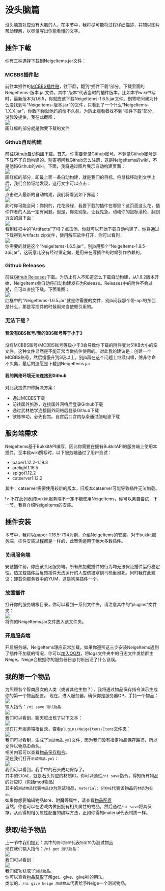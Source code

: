 # 没头脑篇

没头脑篇对应没有大脑的人，在本节中，我将尽可能将过程详细描述，并辅以图片帮助理解，以尽量写出你能看懂的文字。

## 插件下载

你有三种选择下载到NeigeItems.jar文件：

### MCBBS插件贴

前往本插件的[MCBBS插件贴](https://www.mcbbs.net/thread-1364195-1-1.html)，往下翻，翻到“插件下载”部分，下载里面的NeigeItems-版本.jar文件。其中“版本”代表当时的插件版本。比如本节wiki书写时，最新版本为1.6.5，你就应该下载NeigeItems-1.6.5.jar文件。别寄吧问我为什么没找到叫“NeigeItems-版本.jar”的文件，只看到了一个什么“NeigeItems-1.X.X.jar”，你敢问你就他妈的命不久矣。为防止观看者找不到“插件下载”部分，说我没提供，我在此截图：
<br />![](_images/MCBBS-插件下载.png)
<br />画红框的部分就是你要下载的文件

### Github自动构建

前往[Github自动构建](https://github.com/Neige7/NeigeItems-Kotlin/actions)下载。首先，你需要登录Github账号。不登录Github账号是下载不了自动构建的。别寄吧问我Github怎么注册，这是NeigeItems的wiki，不是他妈Github的wiki。下面，我将通过图片展示自动构建页面：
<br />![](_images/Github-自动构建页面.png)
<br />画红框的部分，即最上面一条自动构建，就是我们的目标。将鼠标移动到文字上后，我们会惊讶地发现，这行文字可以点击：
<br />![](_images/Github-点击自动构建.png)
<br />点击进入最新的自动构建，我们将看到如下界面：
<br />![](_images/Github-最新自动构建.png)
<br />此时你可能会问：你妈的，花花绿绿，我要下载的插件在哪里？这页面这么花，插件作者的人品一定有问题。但是，你先别急，让我先急。动动你的鼠标滚轮，翻到页面的最下面：
<br />![](_images/Github-下载自动构建.png)
<br />看到红框中的“Artifacts”了吗？点击他，你就可以开始下载自动构建了。你将通过下载得到Artifacts.zip文件，使用解压软件打开，你可以看到：
<br />![](_images/Github-解压自动构建.png)
<br />你需要的就是这个“NeigeItems-1.6.5.jar”。别jb用那个“NeigeItems-1.6.5-api.jar”，这玩意儿没有经过重定向，是用来在写插件的时候引作依赖的。

### Github Releases

前往[Github Releases](https://github.com/Neige7/NeigeItems-Kotlin/releases)下载。为防止有人不知道怎么下载自动构建，从1.6.2版本开始，NeigeItems会自动将自动构建发布为Release。Releases中的附件不会过期，且可以直接下载。下面看图：
<br />![](_images/Github-下载Release.png)
<br />红框中的“NeigeItems-1.6.5.jar”就是你需要的文件，别jb问我那个带-api的东西是什么，那是写插件的时候用来当依赖引用的。

### 无法下载？

#### 我没有BBS账号/我的BBS账号等于小于3

没有MCBBS账号/MCBBS账号等级小于3会导致你下载的附件变为51KB大小的空文件，这种文件显然是不能正常当做插件使用的。对此我的建议是：创建一个MCBBS账号，然后慢慢升到3级以上。别jb再在这个问题上继续纠缠，除非你命不久矣，最后的遗愿是下载到NeigeItems.jar

#### 我的网络环境无法连接到Github

对此我提供四种解决方案：
* 通过MCBBS下载
* 前往国外旅游，连接国外网络后登录Github下载
* 通过武林绝学连接国外网络后登录Github下载
* 欲练神功，必先自宫。自宫后口含内存条通过脑电波下载

## 服务端需求

NeigeItems基于BukkitAPI编写，因此你需要在拥有BukkitAPI的服务端上使用本插件。至本段wiki撰写时，以下服务端通过了用户测试：
* paper1.12.2-1.19.3
* arclight1.16.5
* spigot1.12.2
* catserver1.12.2

其中：catserver需要使用较新的版本，旧版本catserver可能导致插件无法加载。

!> 不在此列表的bukkit服务端不一定不能使用NeigeItems，你可以亲自尝试，下一节，我将介绍NeigeItems的安装。

## 插件安装

本节中，我将以paper-1.16.5-794为例，介绍NeigeItems的安装。对于bukkit服务端，插件安装过程都是一样的，此案例适用于绝大多数插件。

### 关闭服务端

安装插件前，你应该关闭服务端。所有热加载插件的行为均无法保证插件运行稳定性。热加载插件后反馈插件无法运行的人应该被塞到马桶里溺死。同时我在此建议：卸载你服务器中的YUM，这是狗屎插件一个。

### 放置插件

打开你的服务端根目录，你可以看到一系列文件夹，请注意其中的“plugins”文件夹：
<br />![](_images/plugins文件夹.png)
<br />将你的NeigeItems.jar文件放入该文件夹。

### 开启服务端

开启服务端，NeigeItems理应正常加载。如果你遵照这三步安装NeigeItems遇到了插件不加载的情况，你可以[加入QQ群](https://jq.qq.com/?_wv=1027&k=Af21TU4j)，将logs文件夹中的日志文件发给群主Neige。Neige会根据你的服务器日志判断出现了什么错误。

## 我的第一个物品

为照顾各个智商层次的人类（或者其他生物？），我将通过物品保存指令演示生成你的第一个物品配置。
现在，进入服务器，确保你是服务器OP，手持一个物品：
<br />![](_images/手持物品.png)
<br />输入指令：`/ni save 测试物品`
<br />![](_images/保存物品.png)
<br />我们可以看到，聊天框出现了以下文本：
<br />![](_images/保存成功.png)
<br />现在打开服务端根目录，查看`plugins/NeigeItems/Items`文件夹：
<br />![](_images/物品文件.png)
<br />我们可以看到，生成了`测试物品.yml`文件，因为我们没有指定物品保存路径，所以文件以物品ID命名。
<br />相关内容可以查看[物品保存指令](zhi-ling/wu-pin-bao-cun.md)。
<br />现在我们打开`测试物品.yml`：
<br />![](_images/物品文件内容.png)
<br />我们可以看到，我手中的石头成功保存了。
<br />其中的`STONE`，就是石头对应的材质ID。你可以通过`/ni save`指令，得知所有物品的对应ID（包括mod物品）
<br />其中的`测试物品`代表`物品ID`为测试物品，`material: STONE`代表该物品的`材质`为`石头`。
<br />如果你想要编辑物品lore、附魔等属性，请查看[物品配置](wu-pin/wu-pin-pei-zhi/README.md?id=物品配置)
<br />当然，你也可以在游戏内做出拥有相关属性的物品，然后通过`/ni save`将其保存，从而得知相关属性配置的编写方法，正如你得知material代表材质一样。

## 获取/给予物品

上一节中我们提到：其中的`测试物品`代表`物品ID`为测试物品
<br />现在我们输入指令：`/ni get 测试物品`：
<br />![](_images/get指令.png)
<br />我们可以看到：
<br />![](_images/获取测试物品.png)
<br />我们成功获取了`测试物品`。
<br />你可以查看[物品获取](zhi-ling/wu-pin-huo-qu.md)了解get、give、giveAll的用法。
<br />类似的，`/ni give Neige 测试物品`代表给予Neige一个测试物品。
